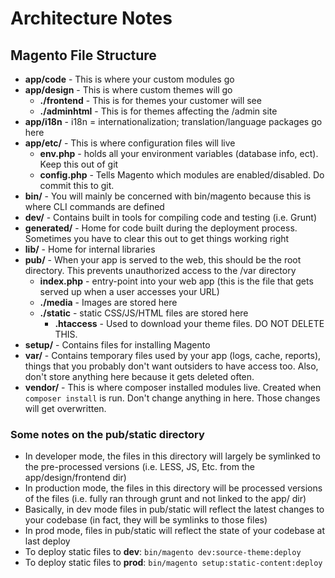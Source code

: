 # Architecture Notes

## Magento File Structure
- **app/code** - This is where your custom modules go
- **app/design** - This is where custom themes will go
  - **./frontend** - This is for themes your customer will see
  - **./adminhtml** - This is for themes affecting the /admin site
- **app/i18n** - i18n = internationalization; translation/language packages go here
- **app/etc/** - This is where configuration files will live
  - **env.php** - holds all your environment variables (database info, ect). Keep this out of git
  - **config.php** - Tells Magento which modules are enabled/disabled. Do commit this to git.
- **bin/** - You will mainly be concerned with bin/magento because this is where CLI commands are defined
- **dev/** - Contains built in tools for compiling code and testing (i.e. Grunt)
- **generated/** - Home for code built during the deployment process. Sometimes you have to clear this out to get things working right
- **lib/** - Home for internal libraries
- **pub/** - When your app is served to the web, this should be the root directory. This prevents unauthorized access to the /var directory
  - **index.php** - entry-point into your web app (this is the file that gets served up when a user accesses your URL)
  - **./media** - Images are stored here
  - **./static** - static CSS/JS/HTML files are stored here
    - **.htaccess** - Used to download your theme files. DO NOT DELETE THIS.
- **setup/** - Contains files for installing Magento
- **var/** - Contains temporary files used by your app (logs, cache, reports), things that you probably don't want outsiders to have access too. Also, don't store anything here because it gets deleted often.
- **vendor/** - This is where composer installed modules live. Created when `composer install` is run. Don't change anything in here. Those changes will get overwritten.

### Some notes on the pub/static directory
- In developer mode, the files in this directory will largely be symlinked to the pre-processed versions (i.e. LESS, JS, Etc. from the app/design/frontend dir)
- In production mode, the files in this directory will be processed versions of the files (i.e. fully ran through grunt and not linked to the app/ dir)
- Basically, in dev mode files in pub/static will reflect the latest changes to your codebase (in fact, they will be symlinks to those files)
- In prod mode, files in pub/static will reflect the state of your codebase at last deploy
- To deploy static files to **dev**: `bin/magento dev:source-theme:deploy`
- To deploy static files to **prod**: `bin/magento setup:static-content:deploy`